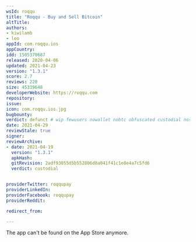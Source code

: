 ```yaml
---
wsId: roqqu
title: "Roqqu - Buy and Sell Bitcoin"
altTitle: 
authors:
- kiwilamb
- leo
appId: com.roqqu.ios
appCountry: 
idd: 1505370687
released: 2020-04-06
updated: 2021-04-23
version: "1.3.1"
score: 2.7
reviews: 220
size: 45339648
developerWebsite: https://roqqu.com
repository: 
issue: 
icon: com.roqqu.ios.jpg
bugbounty: 
verdict: defunct # wip fewusers nowallet nobtc obfuscated custodial nosource nonverifiable reproducible bounty defunct
date: 2021-04-29
reviewStale: true
signer: 
reviewArchive:
- date: 2021-04-19
  version: "1.3.1"
  apkHash: 
  gitRevision: 2adf93055d5b552806d8a041f41c1e8e4a7c5fd6
  verdict: custodial


providerTwitter: roqqupay
providerLinkedIn: 
providerFacebook: roqqupay
providerReddit: 

redirect_from:

---
```


The app can't be found on the App Store anymore.